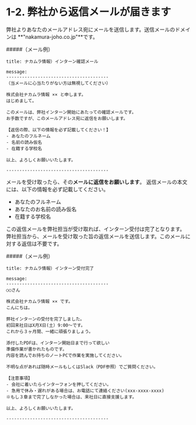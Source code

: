 # 1-2. 弊社から返信メールが届きます
弊社よりあなたのメールアドレス宛にメールを送信します。送信メールのドメインは **"nakamura-joho.co.jp"**です。

#####（メール例）
```
title: ナカムラ情報）インターン確認メール

message: 
---------------------------------------
（当メールに心当たりがない方は無視してください）

株式会社ナカムラ情報 ×× と申します。
はじめまして。

このメールは、弊社インターン開始にあたっての確認メールです。
お手数ですが、このメールアドレス宛に返信をお願いします。

【返信の際、以下の情報を必ず記載してください！】
- あなたのフルネーム
- 名前の読み仮名
- 在籍する学校名

以上、よろしくお願いいたします。

---------------------------------------
```

メールを受け取ったら、その**メールに返信をお願いします**。
返信メールの本文には、以下の情報を必ず記載してください。

- あなたのフルネーム
- あなたのお名前の読み仮名
- 在籍する学校名

この返信メールを弊社担当が受け取れば、インターン受付は完了となります。
弊社担当から、メールを受け取った旨の返信メールを送信します。このメールに対する返信は不要です。

#####（メール例）
```
title: ナカムラ情報）インターン受付完了

message: 
---------------------------------------
○○さん

株式会社ナカムラ情報 ×× です。
こんにちは。

弊社インターンの受付を完了しました。
初回来社日はX月X日(土）9:00〜です。
これから３ヶ月間、一緒に頑張りましょう。

添付したPDFは、インターン開始日まで行って欲しい
準備作業が書かれたものです。
内容を読んでお持ちのノートPCで作業を実施してください。

不明な点があれば随時メールもしくはSlack（PDF参照）でご質問ください。

【注意事項】
- 会社に着いたらインターフォンを押してください。
- 急用で休み・遅れがある場合は、お電話にて連絡ください(xxx-xxxx-xxxx)
※もし３章まで完了しなかった場合は、来社日に直接支援します。

以上、よろしくお願いいたします。

---------------------------------------
```
